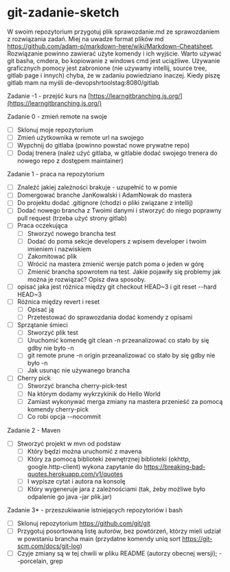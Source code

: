 # git-zadanie-sketch
W swoim repozytorium przygotuj plik sprawozdanie.md ze sprawozdaniem z rozwiązania zadań. Miej na uwadze format plików md https://github.com/adam-p/markdown-here/wiki/Markdown-Cheatsheet. 
Rozwiązanie powinno zawierać użyte komendy i ich wyjście. Warto używać git basha, cmdera, bo kopiowanie z windows cmd jest uciążliwe.
Używanie graficznych pomocy jest zabronione (nie uzywamy intellij, source tree, gitlab page i innych) chyba, że w zadaniu powiedziano inaczej.
Kiedy piszę gitlab mam na myśli de-devopshrtoolstag:8080/gitlab

Zadanie -1 - przejść kurs na [https://learngitbranching.js.org/](https://learngitbranching.js.org/)

Zadanie 0 - zmień remote na swoje
* [ ] Sklonuj moje repozytorium
* [ ] Zmień użytkownika w remote url na swojego
* [ ] Wypchnij do gitlaba (powinno powstać nowe prywatne repo)
* [ ] Dodaj trenera (należ użyć gitlaba, w gitlabie dodać swojego trenera do nowego repo z dostępem maintainer)

Zadanie 1 - praca na repozytorium
* [ ] Znaleźć jakiej zależności brakuje - uzupełnić to w pomie 
* [ ] Domergować branche JanKowalski i AdamNowak do mastera 
* [ ] Do projektu dodać .gitignore (chodzi o pliki związane z intellij)
* [ ] Dodać nowego brancha z Twoimi danymi i stworzyć do niego poprawny pull request (trzeba użyć strony gitlab)
* [ ] Praca oczekująca
  * [ ] Stworzyć nowego brancha test
  * [ ] Dodać do poma sekcje developers z wpisem developer i twoim imieniem i nazwiskiem
  * [ ] Zakomitować plik
  * [ ] Wrócić na mastera zmienić wersje patch poma o jeden w górę
  * [ ] Zmienić brancha spowrotem na test. Jakie pojawiły się problemy jak można je rozwiązać? Opisz dwa sposoby.
* [ ] opisać jaka jest różnica między git checkout HEAD~3 i git reset --hard HEAD~3
* [ ] Różnica między revert i reset
  * [ ] Opisać ją
  * [ ] Przetestować do sprawozdania dodać komendy z opisami
* [ ] Sprzątanie śmieci
  * [ ] Stworzyć plik test 
  * [ ] Uruchomić komendę git clean -n przeanalizować co stało by się gdby nie było -n
  * [ ] git remote prune -n origin przeanalizować co stało by się gdby nie było -n 
  * [ ] Jak usunąc nie używanego brancha
* [ ] Cherry pick
  * [ ] Stworzyć brancha cherry-pick-test 
  * [ ] Na którym dodamy wykrzykinik do Hello World
  * [ ] Zamiast wykonywać merga zmiany na mastera przenieść za pomocą komendy cherry-pick
  * [ ] Co robi opcja --nocommit

Zadanie 2 - Maven
* [ ] Stworzyć projekt w mvn od podstaw
  * [ ] Który będzi można uruchomić z mavena
  * [ ] Który za pomocą biblioteki zewnętrznej biblioteki (okhttp, google.http-client) wykona zapytanie do https://breaking-bad-quotes.herokuapp.com/v1/quotes
  * [ ] I wypisze cytat i autora na konsolę
  * [ ] Który wygeneruje jara z zależnościami (tak, żeby możliwe było odpalenie go java -jar plik.jar)

Zadanie 3* - przeszukiwanie istniejących repozytoriów i bash
* [ ] Sklonuj repozytorium https://github.com/git/git
* [ ] Przygotuj posortowaną listę autorów, bez powtórzeń, którzy mieli udział w powstaniu brancha main (przydatne komendy uniq sort https://git-scm.com/docs/git-log) 
* [ ] Czyje zmiany są w tej chwili w pliku README (autorzy obecnej wersji); --porcelain, grep 
